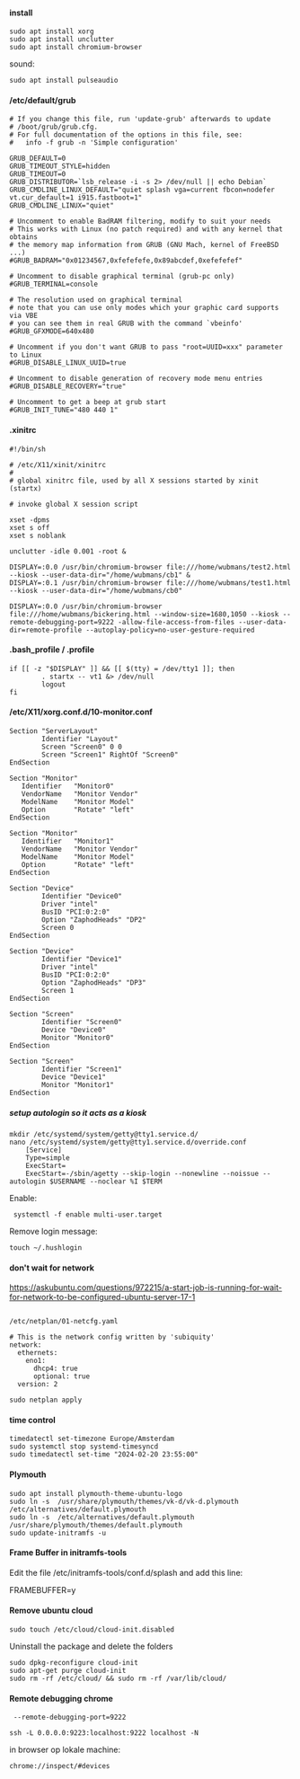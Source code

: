 #### install

```
sudo apt install xorg
sudo apt install unclutter
sudo apt install chromium-browser
```

sound:

```
sudo apt install pulseaudio
```

#### /etc/default/grub

```
# If you change this file, run 'update-grub' afterwards to update
# /boot/grub/grub.cfg.
# For full documentation of the options in this file, see:
#   info -f grub -n 'Simple configuration'

GRUB_DEFAULT=0
GRUB_TIMEOUT_STYLE=hidden
GRUB_TIMEOUT=0
GRUB_DISTRIBUTOR=`lsb_release -i -s 2> /dev/null || echo Debian`
GRUB_CMDLINE_LINUX_DEFAULT="quiet splash vga=current fbcon=nodefer vt.cur_default=1 i915.fastboot=1"
GRUB_CMDLINE_LINUX="quiet"

# Uncomment to enable BadRAM filtering, modify to suit your needs
# This works with Linux (no patch required) and with any kernel that obtains
# the memory map information from GRUB (GNU Mach, kernel of FreeBSD ...)
#GRUB_BADRAM="0x01234567,0xfefefefe,0x89abcdef,0xefefefef"

# Uncomment to disable graphical terminal (grub-pc only)
#GRUB_TERMINAL=console

# The resolution used on graphical terminal
# note that you can use only modes which your graphic card supports via VBE
# you can see them in real GRUB with the command `vbeinfo'
#GRUB_GFXMODE=640x480

# Uncomment if you don't want GRUB to pass "root=UUID=xxx" parameter to Linux
#GRUB_DISABLE_LINUX_UUID=true

# Uncomment to disable generation of recovery mode menu entries
#GRUB_DISABLE_RECOVERY="true"

# Uncomment to get a beep at grub start
#GRUB_INIT_TUNE="480 440 1"
```

#### .xinitrc

```
#!/bin/sh

# /etc/X11/xinit/xinitrc
#
# global xinitrc file, used by all X sessions started by xinit (startx)

# invoke global X session script

xset -dpms
xset s off
xset s noblank

unclutter -idle 0.001 -root &

DISPLAY=:0.0 /usr/bin/chromium-browser file:///home/wubmans/test2.html --kiosk --user-data-dir="/home/wubmans/cb1" &
DISPLAY=:0.1 /usr/bin/chromium-browser file:///home/wubmans/test1.html --kiosk --user-data-dir="/home/wubmans/cb0"
```

```
DISPLAY=:0.0 /usr/bin/chromium-browser file:///home/wubmans/bickering.html --window-size=1680,1050 --kiosk --remote-debugging-port=9222 -allow-file-access-from-files --user-data-dir=remote-profile --autoplay-policy=no-user-gesture-required
```

#### .bash_profile / .profile

```
if [[ -z "$DISPLAY" ]] && [[ $(tty) = /dev/tty1 ]]; then
        . startx -- vt1 &> /dev/null
        logout
fi
```

#### /etc/X11/xorg.conf.d/10-monitor.conf

```
Section "ServerLayout"
        Identifier "Layout"
        Screen "Screen0" 0 0
        Screen "Screen1" RightOf "Screen0"
EndSection

Section "Monitor"
   Identifier   "Monitor0"
   VendorName   "Monitor Vendor"
   ModelName    "Monitor Model"
   Option       "Rotate" "left"
EndSection

Section "Monitor"
   Identifier   "Monitor1"
   VendorName   "Monitor Vendor"
   ModelName    "Monitor Model"
   Option       "Rotate" "left"
EndSection

Section "Device"
        Identifier "Device0"
        Driver "intel"
        BusID "PCI:0:2:0"
        Option "ZaphodHeads" "DP2"
        Screen 0
EndSection

Section "Device"
        Identifier "Device1"
        Driver "intel"
        BusID "PCI:0:2:0"
        Option "ZaphodHeads" "DP3"
        Screen 1
EndSection

Section "Screen"
        Identifier "Screen0"
        Device "Device0"
        Monitor "Monitor0"
EndSection

Section "Screen"
        Identifier "Screen1"
        Device "Device1"
        Monitor "Monitor1"
EndSection
```

##### setup autologin so it acts as a kiosk
```
mkdir /etc/systemd/system/getty@tty1.service.d/
nano /etc/systemd/system/getty@tty1.service.d/override.conf
    [Service]
    Type=simple
    ExecStart=
    ExecStart=-/sbin/agetty --skip-login --nonewline --noissue --autologin $USERNAME --noclear %I $TERM
```
Enable:

```
 systemctl -f enable multi-user.target
```

Remove login message:

```
touch ~/.hushlogin
```

#### don't wait for network

https://askubuntu.com/questions/972215/a-start-job-is-running-for-wait-for-network-to-be-configured-ubuntu-server-17-1



```

/etc/netplan/01-netcfg.yaml

# This is the network config written by 'subiquity'
network:
  ethernets:
    eno1:
      dhcp4: true
      optional: true
  version: 2
```

```
sudo netplan apply
```

#### time control

```
timedatectl set-timezone Europe/Amsterdam
sudo systemctl stop systemd-timesyncd
sudo timedatectl set-time "2024-02-20 23:55:00"
```

#### Plymouth

```
sudo apt install plymouth-theme-ubuntu-logo
sudo ln -s  /usr/share/plymouth/themes/vk-d/vk-d.plymouth /etc/alternatives/default.plymouth
sudo ln -s  /etc/alternatives/default.plymouth /usr/share/plymouth/themes/default.plymouth
sudo update-initramfs -u
```

#### Frame Buffer in initramfs-tools

Edit the file /etc/initramfs-tools/conf.d/splash and add this line:

FRAMEBUFFER=y

#### Remove ubuntu cloud

```
sudo touch /etc/cloud/cloud-init.disabled
```

Uninstall the package and delete the folders

```
sudo dpkg-reconfigure cloud-init
sudo apt-get purge cloud-init
sudo rm -rf /etc/cloud/ && sudo rm -rf /var/lib/cloud/
```

#### Remote debugging chrome

```
 --remote-debugging-port=9222
```

```
ssh -L 0.0.0.0:9223:localhost:9222 localhost -N
```

in browser op lokale machine:

```
chrome://inspect/#devices
```
